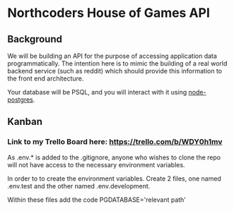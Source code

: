 # Northcoders House of Games API

## Background

We will be building an API for the purpose of accessing application data programmatically. The intention here is to mimic the building of a real world backend service (such as reddit) which should provide this information to the front end architecture.

Your database will be PSQL, and you will interact with it using [node-postgres](https://node-postgres.com/).

## Kanban

### Link to my Trello Board here: https://trello.com/b/WDY0h1mv

As .env.\* is added to the .gitignore, anyone who wishes to clone the repo will not have access to the necessary environment variables.

In order to to create the environment variables. Create 2 files, one named .env.test and the other named .env.development.

Within these files add the code PGDATABASE='relevant path'
